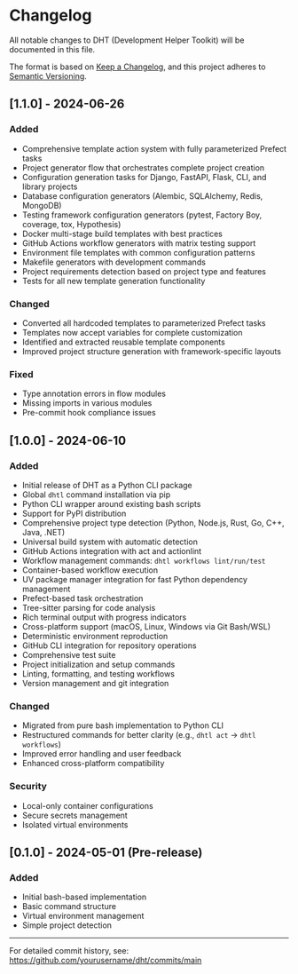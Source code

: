 # Changelog

All notable changes to DHT (Development Helper Toolkit) will be documented in this file.

The format is based on [Keep a Changelog](https://keepachangelog.com/en/1.0.0/),
and this project adheres to [Semantic Versioning](https://semver.org/spec/v2.0.0.html).

## [1.1.0] - 2024-06-26

### Added
- Comprehensive template action system with fully parameterized Prefect tasks
- Project generator flow that orchestrates complete project creation
- Configuration generation tasks for Django, FastAPI, Flask, CLI, and library projects
- Database configuration generators (Alembic, SQLAlchemy, Redis, MongoDB)
- Testing framework configuration generators (pytest, Factory Boy, coverage, tox, Hypothesis)
- Docker multi-stage build templates with best practices
- GitHub Actions workflow generators with matrix testing support
- Environment file templates with common configuration patterns
- Makefile generators with development commands
- Project requirements detection based on project type and features
- Tests for all new template generation functionality

### Changed
- Converted all hardcoded templates to parameterized Prefect tasks
- Templates now accept variables for complete customization
- Identified and extracted reusable template components
- Improved project structure generation with framework-specific layouts

### Fixed
- Type annotation errors in flow modules
- Missing imports in various modules
- Pre-commit hook compliance issues

## [1.0.0] - 2024-06-10

### Added
- Initial release of DHT as a Python CLI package
- Global `dhtl` command installation via pip
- Python CLI wrapper around existing bash scripts
- Support for PyPI distribution
- Comprehensive project type detection (Python, Node.js, Rust, Go, C++, Java, .NET)
- Universal build system with automatic detection
- GitHub Actions integration with act and actionlint
- Workflow management commands: `dhtl workflows lint/run/test`
- Container-based workflow execution
- UV package manager integration for fast Python dependency management
- Prefect-based task orchestration
- Tree-sitter parsing for code analysis
- Rich terminal output with progress indicators
- Cross-platform support (macOS, Linux, Windows via Git Bash/WSL)
- Deterministic environment reproduction
- GitHub CLI integration for repository operations
- Comprehensive test suite
- Project initialization and setup commands
- Linting, formatting, and testing workflows
- Version management and git integration

### Changed
- Migrated from pure bash implementation to Python CLI
- Restructured commands for better clarity (e.g., `dhtl act` → `dhtl workflows`)
- Improved error handling and user feedback
- Enhanced cross-platform compatibility

### Security
- Local-only container configurations
- Secure secrets management
- Isolated virtual environments

## [0.1.0] - 2024-05-01 (Pre-release)

### Added
- Initial bash-based implementation
- Basic command structure
- Virtual environment management
- Simple project detection

---

For detailed commit history, see: https://github.com/yourusername/dht/commits/main
